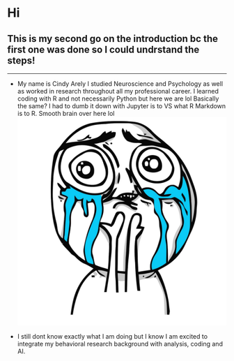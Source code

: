 # Hi 
## **This is my second go on the introduction bc the first one was done so I could undrstand the steps!**
---
- My name is Cindy Arely 
I studied Neuroscience and Psychology as well as worked in research throughout all my professional career.
I learned coding with R and not necessarily Python but here we are lol Basically the same? I had to dumb it down with Jupyter is to VS what R Markdown is to R. Smooth brain over here lol
![Crying Meme](Derp-happy-crying-meme-2.jpg)


- I still dont know exactly what I am doing but I know I am excited to integrate my behavioral research background with analysis, coding and AI.




